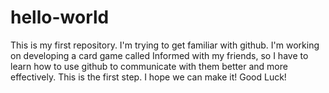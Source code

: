 # hello-world
This is my first repository.
I'm trying to get familiar with github. I'm working on developing a card game called Informed with my friends, so I have to learn how to use github to communicate with them better and more effectively. This is the first step. I hope we can make it! Good Luck!
